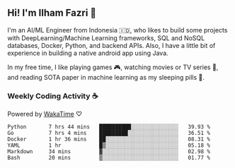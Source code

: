 ## Hi! I'm Ilham Fazri 👋

I'm an AI/ML Engineer from Indonesia 🇮🇩, who likes to build some projects with DeepLearning/Machine Learning frameworks, SQL and NoSQL databases, Docker, Python, and backend APIs. Also, I have a little bit of experience in building a native android app using Java.


In my free time, I like playing games 🎮, watching movies or TV series 🍿, and reading SOTA paper in machine learning as my sleeping pills 💊. 

### Weekly Coding Activity ☕
Powered by [WakaTime](https://wakatime.com/) ♡
<!--START_SECTION:waka-->

```text
Python       7 hrs 44 mins   ██████████░░░░░░░░░░░░░░░   39.93 %
Go           7 hrs 4 mins    █████████░░░░░░░░░░░░░░░░   36.51 %
Docker       1 hr 36 mins    ██░░░░░░░░░░░░░░░░░░░░░░░   08.31 %
YAML         1 hr            █▒░░░░░░░░░░░░░░░░░░░░░░░   05.18 %
Markdown     34 mins         ▓░░░░░░░░░░░░░░░░░░░░░░░░   02.98 %
Bash         20 mins         ▒░░░░░░░░░░░░░░░░░░░░░░░░   01.77 %
```

<!--END_SECTION:waka-->
